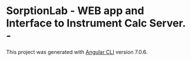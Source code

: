 # SorptionLab - WEB app and Interface to Instrument Calc Server. - 

This project was generated with [Angular CLI](https://github.com/angular/angular-cli) version 7.0.6.

